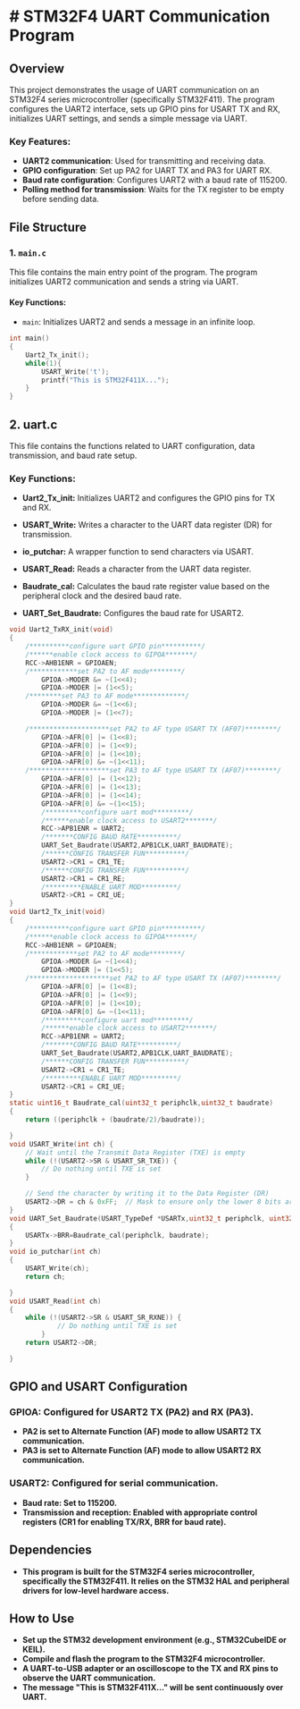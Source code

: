 # # STM32F4 UART Communication Program

## Overview

This project demonstrates the usage of UART communication on an STM32F4 series microcontroller (specifically STM32F411). The program configures the UART2 interface, sets up GPIO pins for USART TX and RX, initializes UART settings, and sends a simple message via UART.
### Key Features:
- **UART2 communication**: Used for transmitting and receiving data.
- **GPIO configuration**: Set up PA2 for UART TX and PA3 for UART RX.
- **Baud rate configuration**: Configures UART2 with a baud rate of 115200.
- **Polling method for transmission**: Waits for the TX register to be empty before sending data.

## File Structure

### 1. `main.c`

This file contains the main entry point of the program. The program initializes UART2 communication and sends a string via UART.
#### Key Functions:
- `main`: Initializes UART2 and sends a message in an infinite loop.

```c
int main()
{
    Uart2_Tx_init();
    while(1){
        USART_Write('t');
        printf("This is STM32F411X...");
    }
}
```
## 2. **uart.c**
This file contains the functions related to UART configuration, data transmission, and baud rate setup.

### Key Functions:
- **Uart2_Tx_init:** Initializes UART2 and configures the GPIO pins for TX and RX.

- **USART_Write:** Writes a character to the UART data register (DR) for transmission.

- **io_putchar:** A wrapper function to send characters via USART.
- **USART_Read:** Reads a character from the UART data register.
- **Baudrate_cal:** Calculates the baud rate register value based on the peripheral clock and the desired baud rate.
- **UART_Set_Baudrate:** Configures the baud rate for USART2.

```c
void Uart2_TxRX_init(void)
{
	/**********configure uart GPIO pin**********/
	/******enable clock access to GIPOA*******/
	RCC->AHB1ENR = GPIOAEN;
	/************set PA2 to AF mode********/
		GPIOA->MODER &= ~(1<<4);
		GPIOA->MODER |= (1<<5);
	/********set PA3 to AF mode*************/
		GPIOA->MODER &= ~(1<<6);
		GPIOA->MODER |= (1<<7);

	/********************set PA2 to AF type USART TX (AF07)********/
		GPIOA->AFR[0] |= (1<<8);
		GPIOA->AFR[0] |= (1<<9);
		GPIOA->AFR[0] |= (1<<10);
		GPIOA->AFR[0] &= ~(1<<11);
	/********************set PA3 to AF type USART TX (AF07)********/
		GPIOA->AFR[0] |= (1<<12);
		GPIOA->AFR[0] |= (1<<13);
		GPIOA->AFR[0] |= (1<<14);
		GPIOA->AFR[0] &= ~(1<<15);
		/*********configure uart mod*********/
		/******enable clock access to USART2*******/
		RCC->APB1ENR = UART2;
		/*******CONFIG BAUD RATE**********/
		UART_Set_Baudrate(USART2,APB1CLK,UART_BAUDRATE);
		/******CONFIG TRANSFER FUN**********/
		USART2->CR1 = CR1_TE;
		/******CONFIG TRANSFER FUN**********/
	    USART2->CR1 = CR1_RE;
		/*********ENABLE UART MOD*********/
		USART2->CR1 = CRI_UE;
}
void Uart2_Tx_init(void)
{
	/**********configure uart GPIO pin**********/
	/******enable clock access to GIPOA*******/
	RCC->AHB1ENR = GPIOAEN;
	/************set PA2 to AF mode********/
		GPIOA->MODER &= ~(1<<4);
		GPIOA->MODER |= (1<<5);
	/********************set PA2 to AF type USART TX (AF07)********/
		GPIOA->AFR[0] |= (1<<8);
		GPIOA->AFR[0] |= (1<<9);
		GPIOA->AFR[0] |= (1<<10);
		GPIOA->AFR[0] &= ~(1<<11);
		/*********configure uart mod*********/
		/******enable clock access to USART2*******/
		RCC->APB1ENR = UART2;
		/*******CONFIG BAUD RATE**********/
		UART_Set_Baudrate(USART2,APB1CLK,UART_BAUDRATE);
		/******CONFIG TRANSFER FUN**********/
		USART2->CR1 = CR1_TE;
		/*********ENABLE UART MOD*********/
		USART2->CR1 = CRI_UE;
}
static uint16_t Baudrate_cal(uint32_t periphclk,uint32_t baudrate)
{
	return ((periphclk + (baudrate/2)/baudrate));

}
void USART_Write(int ch) {
    // Wait until the Transmit Data Register (TXE) is empty
    while (!(USART2->SR & USART_SR_TXE)) {
        // Do nothing until TXE is set
    }

    // Send the character by writing it to the Data Register (DR)
    USART2->DR = ch & 0xFF;  // Mask to ensure only the lower 8 bits are sent
}
void UART_Set_Baudrate(USART_TypeDef *USARTx,uint32_t periphclk, uint32_t baudrate)
{
	USARTx->BRR=Baudrate_cal(periphclk, baudrate);
}
void io_putchar(int ch)
{
	USART_Write(ch);
	return ch;

}
void USART_Read(int ch)
{
	while (!(USART2->SR & USART_SR_RXNE)) {
	        // Do nothing until TXE is set
	    }
	return USART2->DR;

}
```

## GPIO and USART Configuration

### GPIOA: Configured for USART2 TX (PA2) and RX (PA3).

- **PA2 is set to Alternate Function (AF) mode to allow USART2 TX communication.**
- **PA3 is set to Alternate Function (AF) mode to allow USART2 RX communication.**

### USART2: Configured for serial communication.
- **Baud rate: Set to 115200.**
- **Transmission and reception: Enabled with appropriate control registers (CR1 for enabling TX/RX, BRR for baud rate).**
## Dependencies

- **This program is built for the STM32F4 series microcontroller, specifically the STM32F411. It relies on the STM32 HAL and peripheral drivers for low-level hardware access.**
## How to Use
- **Set up the STM32 development environment (e.g., STM32CubeIDE or KEIL).**
- **Compile and flash the program to the STM32F4 microcontroller.**
- **A UART-to-USB adapter or an oscilloscope to the TX and RX pins to observe the UART communication.**
- **The message "This is STM32F411X..." will be sent continuously over UART.**